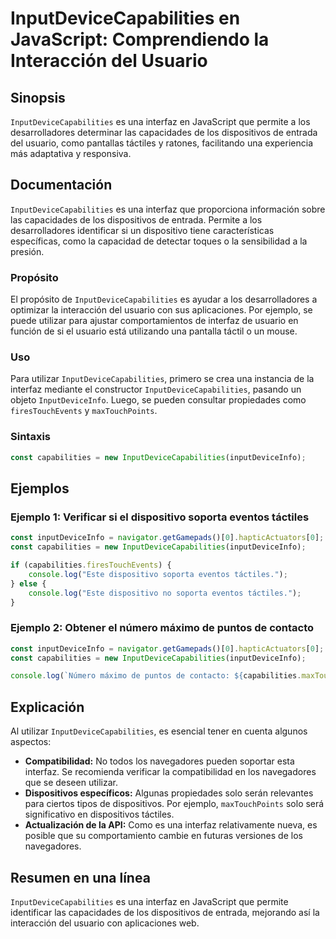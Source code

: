 <!--
Meta Description: # InputDeviceCapabilities en JavaScript: Comprendiendo la Interacción del Usuario ## Sinopsis `InputDeviceCapabilities` es una interfaz en JavaScript ...
Meta Keywords: inputdevicecapabilities, los, una, interfaz, javascript
-->

# InputDeviceCapabilities en JavaScript: Comprendiendo la Interacción del Usuario

## Sinopsis
`InputDeviceCapabilities` es una interfaz en JavaScript que permite a los desarrolladores determinar las capacidades de los dispositivos de entrada del usuario, como pantallas táctiles y ratones, facilitando una experiencia más adaptativa y responsiva.

## Documentación
`InputDeviceCapabilities` es una interfaz que proporciona información sobre las capacidades de los dispositivos de entrada. Permite a los desarrolladores identificar si un dispositivo tiene características específicas, como la capacidad de detectar toques o la sensibilidad a la presión.

### Propósito
El propósito de `InputDeviceCapabilities` es ayudar a los desarrolladores a optimizar la interacción del usuario con sus aplicaciones. Por ejemplo, se puede utilizar para ajustar comportamientos de interfaz de usuario en función de si el usuario está utilizando una pantalla táctil o un mouse.

### Uso
Para utilizar `InputDeviceCapabilities`, primero se crea una instancia de la interfaz mediante el constructor `InputDeviceCapabilities`, pasando un objeto `InputDeviceInfo`. Luego, se pueden consultar propiedades como `firesTouchEvents` y `maxTouchPoints`.

### Sintaxis
```javascript
const capabilities = new InputDeviceCapabilities(inputDeviceInfo);
```

## Ejemplos

### Ejemplo 1: Verificar si el dispositivo soporta eventos táctiles
```javascript
const inputDeviceInfo = navigator.getGamepads()[0].hapticActuators[0];
const capabilities = new InputDeviceCapabilities(inputDeviceInfo);

if (capabilities.firesTouchEvents) {
    console.log("Este dispositivo soporta eventos táctiles.");
} else {
    console.log("Este dispositivo no soporta eventos táctiles.");
}
```

### Ejemplo 2: Obtener el número máximo de puntos de contacto
```javascript
const inputDeviceInfo = navigator.getGamepads()[0].hapticActuators[0];
const capabilities = new InputDeviceCapabilities(inputDeviceInfo);

console.log(`Número máximo de puntos de contacto: ${capabilities.maxTouchPoints}`);
```

## Explicación
Al utilizar `InputDeviceCapabilities`, es esencial tener en cuenta algunos aspectos:

- **Compatibilidad:** No todos los navegadores pueden soportar esta interfaz. Se recomienda verificar la compatibilidad en los navegadores que se deseen utilizar.
- **Dispositivos específicos:** Algunas propiedades solo serán relevantes para ciertos tipos de dispositivos. Por ejemplo, `maxTouchPoints` solo será significativo en dispositivos táctiles.
- **Actualización de la API:** Como es una interfaz relativamente nueva, es posible que su comportamiento cambie en futuras versiones de los navegadores.

## Resumen en una línea
`InputDeviceCapabilities` es una interfaz en JavaScript que permite identificar las capacidades de los dispositivos de entrada, mejorando así la interacción del usuario con aplicaciones web.